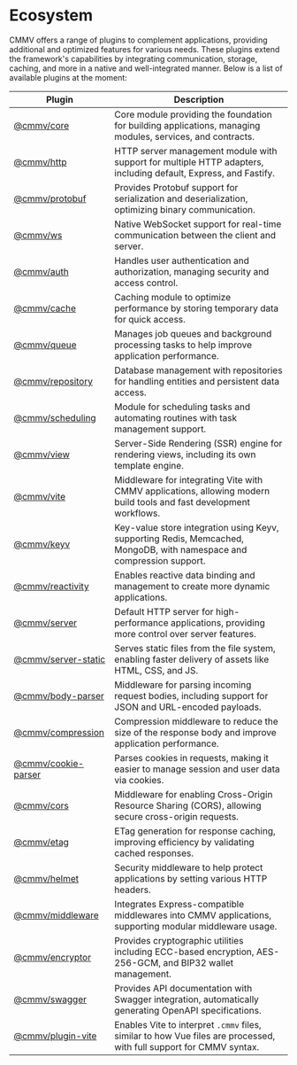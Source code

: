 # Ecosystem

CMMV offers a range of plugins to complement applications, providing additional and optimized features for various needs. These plugins extend the framework's capabilities by integrating communication, storage, caching, and more in a native and well-integrated manner. Below is a list of available plugins at the moment:

| Plugin                 | Description                                                                                       |
|------------------------|---------------------------------------------------------------------------------------------------|
| [@cmmv/core](https://github.com/andrehrferreira/cmmv/tree/main/packages/core)             | Core module providing the foundation for building applications, managing modules, services, and contracts. |
| [@cmmv/http](https://github.com/andrehrferreira/cmmv/tree/main/packages/http)            | HTTP server management module with support for multiple HTTP adapters, including default, Express, and Fastify. |
| [@cmmv/protobuf](https://github.com/andrehrferreira/cmmv/tree/main/packages/protobuf)         | Provides Protobuf support for serialization and deserialization, optimizing binary communication.  |
| [@cmmv/ws](https://github.com/andrehrferreira/cmmv/tree/main/packages/ws)               | Native WebSocket support for real-time communication between the client and server.               |
| [@cmmv/auth](https://github.com/andrehrferreira/cmmv/tree/main/packages/auth)             | Handles user authentication and authorization, managing security and access control.              |
| [@cmmv/cache](https://github.com/andrehrferreira/cmmv/tree/main/packages/cache)            | Caching module to optimize performance by storing temporary data for quick access.                |
| [@cmmv/queue](https://github.com/andrehrferreira/cmmv/tree/main/packages/queue)            | Manages job queues and background processing tasks to help improve application performance.        |
| [@cmmv/repository](https://github.com/andrehrferreira/cmmv/tree/main/packages/repository)       | Database management with repositories for handling entities and persistent data access.           |
| [@cmmv/scheduling](https://github.com/andrehrferreira/cmmv/tree/main/packages/scheduling)       | Module for scheduling tasks and automating routines with task management support.                 |
| [@cmmv/view](https://github.com/andrehrferreira/cmmv/tree/main/packages/view)             | Server-Side Rendering (SSR) engine for rendering views, including its own template engine.         |
| [@cmmv/vite](https://github.com/andrehrferreira/cmmv/tree/main/packages/vite)             | Middleware for integrating Vite with CMMV applications, allowing modern build tools and fast development workflows. |
| [@cmmv/keyv](https://github.com/andrehrferreira/cmmv/tree/main/packages/keyv)          | Key-value store integration using Keyv, supporting Redis, Memcached, MongoDB, with namespace and compression support. |
| [@cmmv/reactivity](https://github.com/andrehrferreira/cmmv-reactivity)       | Enables reactive data binding and management to create more dynamic applications.                 |
| [@cmmv/server](https://github.com/andrehrferreira/cmmv-server/tree/main/packages/server)           | Default HTTP server for high-performance applications, providing more control over server features. |
| [@cmmv/server-static](https://github.com/andrehrferreira/cmmv-server/tree/main/packages/server-static)    | Serves static files from the file system, enabling faster delivery of assets like HTML, CSS, and JS. |
| [@cmmv/body-parser](https://github.com/andrehrferreira/cmmv-server/tree/main/packages/body-parser)      | Middleware for parsing incoming request bodies, including support for JSON and URL-encoded payloads. |
| [@cmmv/compression](https://github.com/andrehrferreira/cmmv-server/tree/main/packages/compression)      | Compression middleware to reduce the size of the response body and improve application performance. |
| [@cmmv/cookie-parser](https://github.com/andrehrferreira/cmmv-server/tree/main/packages/cookie-parser)    | Parses cookies in requests, making it easier to manage session and user data via cookies.         |
| [@cmmv/cors](https://github.com/andrehrferreira/cmmv-server/tree/main/packages/cors)             | Middleware for enabling Cross-Origin Resource Sharing (CORS), allowing secure cross-origin requests. |
| [@cmmv/etag](https://github.com/andrehrferreira/cmmv-server/tree/main/packages/etag)             | ETag generation for response caching, improving efficiency by validating cached responses.        |
| [@cmmv/helmet](https://github.com/andrehrferreira/cmmv-server/tree/main/packages/helmet)           | Security middleware to help protect applications by setting various HTTP headers.                 |
| [@cmmv/middleware](https://github.com/andrehrferreira/cmmv-middleware)    | Integrates Express-compatible middlewares into CMMV applications, supporting modular middleware usage. |
| [@cmmv/encryptor](https://github.com/andrehrferreira/cmmv-encryptor)      | Provides cryptographic utilities including ECC-based encryption, AES-256-GCM, and BIP32 wallet management. |
| [@cmmv/swagger](https://github.com/andrehrferreira/cmmv-swagger)          | Provides API documentation with Swagger integration, automatically generating OpenAPI specifications. |
| [@cmmv/plugin-vite](https://github.com/andrehrferreira/cmmv-swagger)          | Enables Vite to interpret ``.cmmv`` files, similar to how Vue files are processed, with full support for CMMV syntax. |

